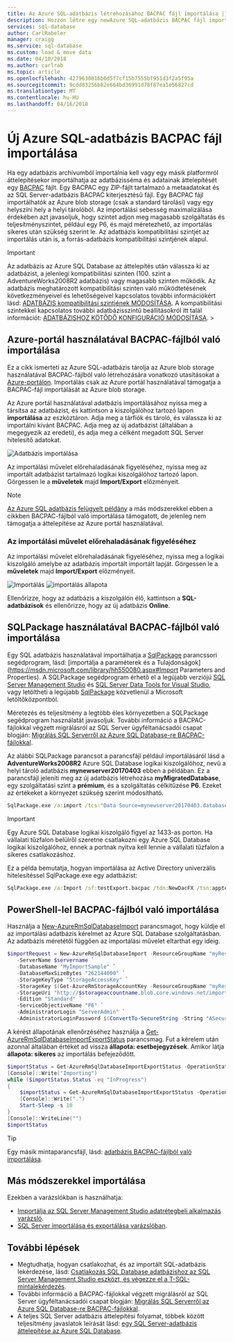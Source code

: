 ```yaml
---
title: Az Azure SQL-adatbázis létrehozásához BACPAC fájl importálása |} Microsoft Docs
description: Hozzon létre egy newAzure SQL-adatbázis BACPAC fájl importálásával.
services: sql-database
author: CarlRabeler
manager: craigg
ms.service: sql-database
ms.custom: load & move data
ms.date: 04/10/2018
ms.author: carlrab
ms.topic: article
ms.openlocfilehash: 4279630816b6d5f7cf15b7555bf951d3f2a5f95a
ms.sourcegitcommit: 9cdd83256b82e664bd36991d78f87ea1e56827cd
ms.translationtype: MT
ms.contentlocale: hu-HU
ms.lasthandoff: 04/16/2018
---
```

# <a name="import-a-bacpac-file-to-a-new-azure-sql-database"></a>Új Azure SQL-adatbázis BACPAC fájl importálása

Ha egy adatbázis archívumból importálnia kell vagy egy másik platformról áttelepítésekor importálhatja az adatbázisséma és adatainak áttelepítését egy [BACPAC](https://msdn.microsoft.com/library/ee210546.aspx#Anchor_4) fájlt. Egy BACPAC egy ZIP-fájlt tartalmazó a metaadatokat és az SQL Server-adatbázis BACPAC kiterjesztésű fájl. Egy BACPAC fájl importálhatók az Azure blob storage (csak a standard tárolási) vagy egy helyszíni hely a helyi tárolóból. Az importálási sebesség maximalizálása érdekében azt javasoljuk, hogy szintet adjon meg magasabb szolgáltatás és teljesítményszintet, például egy P6, és majd méretezhető, az importálás sikeres után szükség szerint le. Az adatbázis kompatibilitási szintjét az importálás után is, a forrás-adatbázis kompatibilitási szintjének alapul. 

> [!IMPORTANT] 
> Az adatbázis az Azure SQL Database az áttelepítés után válassza ki az adatbázist, a jelenlegi kompatibilitási szinten (100. szint a AdventureWorks2008R2 adatbázis) vagy magasabb szinten működik. Az adatbázis meghatározott kompatibilitási szinten való működtetésének következményeivel és lehetőségeivel kapcsolatos további információkért lásd: [ADATBÁZIS kompatibilitási szintjének MÓDOSÍTÁSA](https://docs.microsoft.com/sql/t-sql/statements/alter-database-transact-sql-compatibility-level). A kompatibilitási szintekkel kapcsolatos további adatbázisszintű beállításokról itt talál információt: [ADATBÁZISHOZ KÖTŐDŐ KONFIGURÁCIÓ MÓDOSÍTÁSA](https://docs.microsoft.com/sql/t-sql/statements/alter-database-scoped-configuration-transact-sql).   >

## <a name="import-from-a-bacpac-file-using-azure-portal"></a>Azure-portál használatával BACPAC-fájlból való importálása

Ez a cikk ismerteti az Azure SQL-adatbázis tárolja az Azure blob storage használatával BACPAC-fájlból való létrehozására vonatkozó utasításokat a [Azure-portálon](https://portal.azure.com). Importálás csak az Azure portál használatával támogatja a BACPAC-fájl importálását az Azure blob storage.

Az Azure portál használatával adatbázis importálásához nyissa meg a társítsa az adatbázist, és kattintson a kiszolgálóhoz tartozó lapon **importálása** az eszköztáron. Adja meg a tárfiók és tároló, és válassza ki az importálni kívánt BACPAC. Adja meg az új adatbázist (általában a megegyezik az eredeti), és adja meg a célként megadott SQL Server hitelesítő adatokat.  

   ![Adatbázis importálása](./media/sql-database-import/import.png)

Az importálási művelet előrehaladásának figyeléséhez, nyissa meg az importált adatbázist tartalmazó logikai kiszolgálóhoz tartozó lapon. Görgessen le a **műveletek** majd **Import/Export** előzményeit.

> [!NOTE]
> [Az Azure SQL adatbázis felügyelt példány](sql-database-managed-instance.md) a más módszerekkel ebben a cikkben BACPAC-fájlból való importálása támogatott, de jelenleg nem támogatja a áttelepítése az Azure portál használatával.

### <a name="monitor-the-progress-of-an-import-operation"></a>Az importálási művelet előrehaladásának figyeléséhez

Az importálási művelet előrehaladásának figyeléséhez, nyissa meg a logikai kiszolgáló amelybe az adatbázis importált importált lapját. Görgessen le a **műveletek** majd **Import/Export** előzményeit.
   
   ![Importálás](./media/sql-database-import/import-history.png) ![importálás állapota](./media/sql-database-import/import-status.png)

Ellenőrizze, hogy az adatbázis a kiszolgálón élő, kattintson a **SQL-adatbázisok** és ellenőrizze, hogy az új adatbázis **Online**.

## <a name="import-from-a-bacpac-file-using-sqlpackage"></a>SQLPackage használatával BACPAC-fájlból való importálása

Egy SQL adatbázis használatával importálhatja a [SqlPackage](https://msdn.microsoft.com/library/hh550080.aspx) parancssori segédprogram, lásd: [importálja a paraméterek és a Tulajdonságok](https://msdn.microsoft.com/library/hh550080.aspx#Import Parameters and Properties). A SQLPackage segédprogram érhető el a legújabb verziójú [SQL Server Management Studio](https://msdn.microsoft.com/library/mt238290.aspx) és [SQL Server Data Tools for Visual Studio](https://msdn.microsoft.com/library/mt204009.aspx), vagy letöltheti a legújabb [SqlPackage](https://www.microsoft.com/download/details.aspx?id=53876) közvetlenül a Microsoft letöltőközpontból.

Méretezés és teljesítmény a legtöbb éles környezetben a SQLPackage segédprogram használatát javasoljuk. További információ a BACPAC-fájlokkal végzett migrálásról az SQL Server ügyféltanácsadói csapat blogján: [Migrálás SQL Serverről az Azure SQL Database-re BACPAC-fájlokkal](https://blogs.msdn.microsoft.com/sqlcat/2016/10/20/migrating-from-sql-server-to-azure-sql-database-using-bacpac-files/).

Az alábbi SQLPackage parancsot a parancsfájl például importálásáról lásd a **AdventureWorks2008R2** Azure SQL Database logikai kiszolgálóhoz, nevű a helyi tároló adatbázis **mynewserver20170403** ebben a példában. Ez a parancsfájl jeleníti meg az új adatbázis létrehozása **myMigratedDatabase**, egy szolgáltatási szint a **prémium**, és a szolgáltatás célkitűzése **P6**. Ezeket az értékeket a környezet szükség szerint módosítható.

```cmd
SqlPackage.exe /a:import /tcs:"Data Source=mynewserver20170403.database.windows.net;Initial Catalog=myMigratedDatabase;User Id=ServerAdmin;Password=<change_to_your_password>" /sf:AdventureWorks2008R2.bacpac /p:DatabaseEdition=Premium /p:DatabaseServiceObjective=P6
```

> [!IMPORTANT]
> Egy Azure SQL Database logikai kiszolgáló figyel az 1433-as porton. Ha vállalati tűzfalon belülről szeretne csatlakozni egy Azure SQL Database logikai kiszolgálóhoz, ennek a portnak nyitva kell lennie a vállalati tűzfalon a sikeres csatlakozáshoz.
>

Ez a példa bemutatja, hogyan importálása az Active Directory univerzális hitelesítéssel SqlPackage.exe egy adatbázist:

```cmd
SqlPackage.exe /a:Import /sf:testExport.bacpac /tdn:NewDacFX /tsn:apptestserver.database.windows.net /ua:True /tid:"apptest.onmicrosoft.com"
```

## <a name="import-from-a-bacpac-file-using-powershell"></a>PowerShell-lel BACPAC-fájlból való importálása

Használja a [New-AzureRmSqlDatabaseImport](/powershell/module/azurerm.sql/new-azurermsqldatabaseimport) parancsmagot, hogy küldje el az importálási adatbázis kérelmet az Azure SQL Database szolgáltatásban. Az adatbázis méretétől függően az importálási művelet eltarthat egy ideig.

 ```powershell
 $importRequest = New-AzureRmSqlDatabaseImport -ResourceGroupName "myResourceGroup" `
    -ServerName $servername `
    -DatabaseName "MyImportSample" `
    -DatabaseMaxSizeBytes "262144000" `
    -StorageKeyType "StorageAccessKey" `
    -StorageKey $(Get-AzureRmStorageAccountKey -ResourceGroupName "myResourceGroup" -StorageAccountName $storageaccountname).Value[0] `
    -StorageUri "http://$storageaccountname.blob.core.windows.net/importsample/sample.bacpac" `
    -Edition "Standard" `
    -ServiceObjectiveName "P6" `
    -AdministratorLogin "ServerAdmin" `
    -AdministratorLoginPassword $(ConvertTo-SecureString -String "ASecureP@assw0rd" -AsPlainText -Force)

 ```

A kérést állapotának ellenőrzéséhez használja a [Get-AzureRmSqlDatabaseImportExportStatus](/powershell/module/azurerm.sql/get-azurermsqldatabaseimportexportstatus) parancsmag. Fut a kérelem után azonnal általában értéket ad vissza **állapota: esetbejegyzések**. Amikor látja **állapota: sikeres** az importálás befejeződött.

```powershell
$importStatus = Get-AzureRmSqlDatabaseImportExportStatus -OperationStatusLink $importRequest.OperationStatusLink
[Console]::Write("Importing")
while ($importStatus.Status -eq "InProgress")
{
    $importStatus = Get-AzureRmSqlDatabaseImportExportStatus -OperationStatusLink $importRequest.OperationStatusLink
    [Console]::Write(".")
    Start-Sleep -s 10
}
[Console]::WriteLine("")
$importStatus
```

> [!TIP]
Egy másik mintaparancsfájl, lásd: [adatbázis BACPAC-fájlból való importálása](scripts/sql-database-import-from-bacpac-powershell.md).

## <a name="import-using-other-methods"></a>Más módszerekkel importálása

Ezekben a varázslókban is használhatja:

- [Importálja az SQL Server Management Studio adatrétegbeli alkalmazás varázsló](https://docs.microsoft.com/sql/relational-databases/data-tier-applications/import-a-bacpac-file-to-create-a-new-user-database#using-the-import-data-tier-application-wizard).
- [SQL Server importálása és exportálása varázslóban](https://docs.microsoft.com/sql/integration-services/import-export-data/start-the-sql-server-import-and-export-wizard).

## <a name="next-steps"></a>További lépések
* Megtudhatja, hogyan csatlakozhat, és az importált SQL-adatbázis lekérdezése, lásd: [Csatlakozás SQL Database adatbázishoz az SQL Server Management Studio eszközt, és végezze el a T-SQL-mintalekérdezés](sql-database-connect-query-ssms.md).
* További információ a BACPAC-fájlokkal végzett migrálásról az SQL Server ügyféltanácsadói csapat blogján: [Migrálás SQL Serverről az Azure SQL Database-re BACPAC-fájlokkal](https://blogs.msdn.microsoft.com/sqlcat/2016/10/20/migrating-from-sql-server-to-azure-sql-database-using-bacpac-files/).
* A teljes SQL Server adatbázis áttelepítési folyamat, többek között teljesítmény javaslatok leírását lásd: [egy SQL Server-adatbázis áttelepítése az Azure SQL Database](sql-database-cloud-migrate.md).



